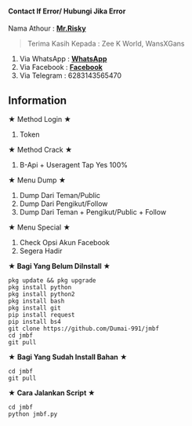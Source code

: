 #### Contact If Error/ Hubungi Jika Error
>
Nama Athour : [**Mr.Risky**](https://github.com/Dumai-991)
> Terima Kasih Kepada : 
Zee K World, WansXGans

>
1. Via WhatsApp : [**WhatsApp**](https://wa.me/6283143565470)
2. Via Facebook : [**Facebook**](https://fb.me/llovexnxx)
3. Via Telegram : 6283143565470
>

## Information
★ Method Login ★
>
1. Token
>
★ Method Crack ★
>
1. B-Api + Useragent Tap Yes 100%
>
★ Menu Dump ★
>
1. Dump Dari Teman/Public
2. Dump Dari Pengikut/Follow
3. Dump Dari Teman + Pengikut/Public + Follow
>
★ Menu Special ★
1. Check Opsi Akun Facebook
2. Segera Hadir
>
**★ Bagi Yang Belum DiInstall ★**
>
```
pkg update && pkg upgrade
pkg install python
pkg install python2
pkg install bash
pkg install git
pip install request
pip install bs4
git clone https://github.com/Dumai-991/jmbf
cd jmbf
git pull
```
>
★ **Bagi Yang Sudah Install Bahan** ★
>
```
cd jmbf
git pull
```
>
**★ Cara Jalankan Script ★**
>
```
cd jmbf
python jmbf.py
```

